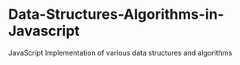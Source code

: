 # Data-Structures-Algorithms-in-Javascript
JavaScript Implementation of various data structures and algorithms
